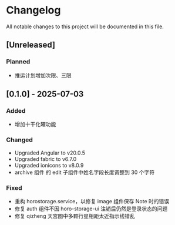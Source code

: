 # Changelog

All notable changes to this project will be documented in this file.

## [Unreleased]

### Planned

- 推运计划增加次限、三限

## [0.1.0] - 2025-07-03

### Added

- 增加十干化曜功能

### Changed

- Upgraded Angular to v20.0.5
- Upgraded fabric to v6.7.0
- Upgraded ionicons to v8.0.9
- archive 组件 的 edit 子组件中姓名字段长度调整到 30 个字符

### Fixed

- 重构 horostorage.service，以修复 image 组件保存 Note 时的错误
- 修复 auth 组件不因 horo-storage-ui 注销后仍然是登录状态的问题
- 修复 qizheng 天宫图中多颗行星相距太近指示线错乱
